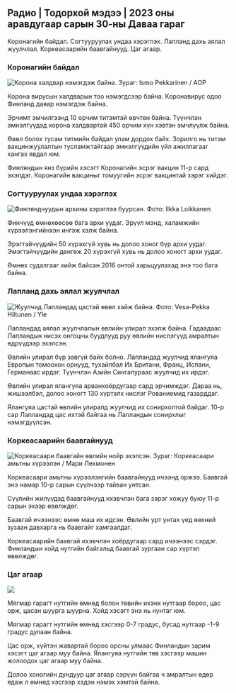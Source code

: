 ## Радио \| Тодорхой мэдээ \| 2023 оны аравдугаар сарын 30-ны Даваа гараг

Коронагийн байдал. Согтууруулах ундаа хэрэглэх. Лапланд дахь аялал жуулчлал. Коркеасаарийн баавгайнууд. Цаг агаар.

### Коронагийн байдал

![Корона халдвар нэмэгдэж байна. Зураг: Ismo Pekkarinen / AOP](https://images.cdn.yle.fi/image/upload/c_crop,h_1992,w_3543,x_0,y_232/ar_1.7777777777777777,c_fill,g_faces,w_02/d_07.q_auto:eco/f_auto/fl_lossy/v1698673937/39-1193332653fb40a9c4a2)

Корона вирусын халдварын тоо нэмэгдсээр байна. Коронавирус одоо Финланд даяар нэмэгдэж байна.

Эрчимт эмчилгээнд 10 орчим титэмтэй өвчтөн байна. Түүнчлэн эмнэлгүүдэд корона халдвартай 450 орчим хүн хэвтэн эмчлүүлж байна.

Өвөл болох тусам титмийн байдал улам дордох байх. Зорилго нь титэм вакцинжуулалтын тусламжтайгаар эмнэлгүүдийн үйл ажиллагааг хангах явдал юм.

Финляндын янз бүрийн хэсэгт Коронагийн эсрэг вакцин 11-р сард эхэлдэг. Коронагийн вакциныг томуугийн эсрэг вакцинтай зэрэг хийдэг.

### Согтууруулах ундаа хэрэглэх

![Финляндчуудын архины хэрэглээ буурсан. Фото: Ilkka Loikkanen](https://images.cdn.yle.fi/image/upload/c_crop,h_2160,w_3840,x_0,y_325/ar_1.7777777777777777,c_fill,g_faces,h_670/d_670/d.eco/f_auto/fl_lossy/v1682602904/39-1105424644a7b35b4046)

Финчүүд өмнөхөөсөө бага архи уудаг. Эрүүл мэнд, халамжийн хүрээлэнгийнхэн ингэж хэлж байна.

Эрэгтэйчүүдийн 50 хүрэхгүй хувь нь долоо хоног бүр архи уудаг. Эмэгтэйчүүдийн дөнгөж 20 хүрэхгүй хувь нь долоо хоногт архи уудаг.

Өмнөх судалгааг хийж байсан 2016 онтой харьцуулахад энэ тоо бага байна.

### Лапланд дахь аялал жуулчлал

![Жуулчид Лапландад цастай өвөл хайж байна. Фото: Vesa-Pekka Hiltunen / Yle](https://images.cdn.yle.fi/image/upload/c_crop,h_3375,w_6000,x_0,y_473/ar_1.777777777777777,c_fill,g_faces,g_610,0/q_auto:eco/f_auto/fl_lossy/v1673250132/39-105687963bbc441bd57b)

Лапландад аялал жуулчлалын өвлийн улирал эхэлж байна. Гадаадаас Лапландын нисэх онгоцны буудлууд руу өвлийн нислэгүүд амралтын өдрүүдээр эхэлсэн.

Өвлийн улирал бүр завгүй байх болно. Лапландад жуулчид ялангуяа Европын томоохон орнууд, тухайлбал Их Британи, Франц, Испани, Германаас ирдэг. Түүнчлэн Азийн Сингапураас жуулчид их ирдэг.

Өвлийн улирал ялангуяа арванхоёрдугаар сард эрчимждэг. Дараа нь, жишээлбэл, долоо хоногт 130 хүртэлх нислэг Рованиемид газарддаг.

Ялангуяа цастай өвлийн улиралд жуулчид их сонирхолтой байдаг. 10-р сар Лапландад цас ихтэй байгаа нь Лапландын сонирхлыг нэмэгдүүлсэн.

### Коркеасаарийн баавгайнууд

![Коркеасаари баавгайн өвлийн нойр эхэлсэн. Зураг: Коркеасаари амьтны хүрээлэн / Мари Лехмонен](https://images.cdn.yle.fi/image/upload/c_crop,h_3239,w_5759,x_0,y_0/ar_1.777777777777777,c_fill,g_faces501d,/q_auto:eco/f_auto/fl_lossy/v1698664391/39-1193141653f687431ff4)

Коркеасаари амьтны хүрээлэнгийн баавгайнууд ичээнд оржээ. Баавгай энэ намар 10-р сарын сүүлчээр тайван унтсан.

Сүүлийн жилүүдэд баавгайнууд ихэвчлэн бага зэрэг хожуу буюу 11-р сарын эхээр өвөлждөг.

Баавгай ичээнээс өмнө маш их идсэн. Өвлийн урт унтах үед өөхний зузаан давхарга нь баавгайг хамгаалдаг.

Коркеасаарийн баавгай ихэвчлэн хоёрдугаар сард ичээнээс сэрдэг. Финландын хойд нутгийн байгальд баавгай зургаан сар хүртэл өвөлждөг.

### Цаг агаар

![](https://images.cdn.yle.fi/image/upload/c_crop,h_1080,w_1919,x_0,y_0/ar_1.7777777777777777,c_fill,g_faces,h_675,w_1200/d/eqf_auto/fl_lossy/v1698681609/39-1193390653fd2ed08682)

Мягмар гарагт нутгийн өмнөд болон төвийн ихэнх нутгаар бороо, цас орж, цасан шуурга шуурна. Хойд хэсэгт энэ нь нунтаг юм.

Мягмар гарагт нутгийн өмнөд хэсгээр 0-7 градус, бусад нутгаар -1-9 градус дулаан байна.

Цас орж, хүйтэн жавартай бороо орсны улмаас Финландын зарим хэсэгт цаг агаар муу байна. Ялангуяа нутгийн төв хэсгээр машин жолоодох цаг агаар муу байна.

Долоо хоногийн дундуур цаг агаар сэрүүн байгаа ч амралтын өдөр ядаж л өмнөд хэсгээр хэдэн нэмэх хэмтэй байна.